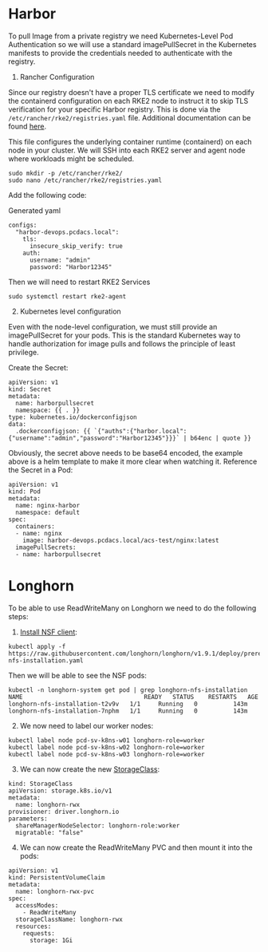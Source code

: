 
# Harbor
To pull Image from a private registry we need Kubernetes-Level Pod Authentication so we will use a standard imagePullSecret in the Kubernetes manifests to provide the credentials needed to authenticate with the registry.

1. Rancher Configuration

Since our registry doesn't have a proper TLS certificate we need to modify the containerd configuration on each RKE2 node to instruct it to skip TLS verification for your specific Harbor registry. This is done via the `/etc/rancher/rke2/registries.yaml` file. Additional documentation can be found [here](https://docs.rke2.io/install/private_registry#without-tls).

This file configures the underlying container runtime (containerd) on each node in your cluster.
We will SSH into each RKE2 server and agent node where workloads might be scheduled.
```
sudo mkdir -p /etc/rancher/rke2/
sudo nano /etc/rancher/rke2/registries.yaml
```

Add the following code:

Generated yaml
```
configs:
  "harbor-devops.pcdacs.local":
    tls:
      insecure_skip_verify: true
    auth:
      username: "admin"
      password: "Harbor12345"
```


Then we will need to restart RKE2 Services

    sudo systemctl restart rke2-agent

2. Kubernetes level configuration

Even with the node-level configuration, we must still provide an imagePullSecret for your pods. This is the standard Kubernetes way to handle authorization for image pulls and follows the principle of least privilege.

Create the Secret:
```
apiVersion: v1
kind: Secret
metadata:
  name: harborpullsecret
  namespace: {{ . }}
type: kubernetes.io/dockerconfigjson
data:
  .dockerconfigjson: {{ `{"auths":{"harbor.local":{"username":"admin","password":"Harbor12345"}}}` | b64enc | quote }}
```
Obviously, the secret above needs to be base64 encoded, the example above is a helm template to make it more clear when watching it.
Reference the Secret in a Pod:
```
apiVersion: v1
kind: Pod
metadata:
  name: nginx-harbor
  namespace: default
spec:
  containers:
  - name: nginx
    image: harbor-devops.pcdacs.local/acs-test/nginx:latest
  imagePullSecrets:
  - name: harborpullsecret
```
# Longhorn
To be able to use ReadWriteMany on Longhorn we need to do the following steps:
1. [Install NSF client](https://longhorn.io/docs/1.9.1/deploy/install/#installing-nfsv4-client): 
```
kubectl apply -f https://raw.githubusercontent.com/longhorn/longhorn/v1.9.1/deploy/prerequisite/longhorn-nfs-installation.yaml
```
Then we will be able to see the NSF pods:
```
kubectl -n longhorn-system get pod | grep longhorn-nfs-installation
NAME                                  READY   STATUS    RESTARTS   AGE
longhorn-nfs-installation-t2v9v   1/1     Running   0          143m
longhorn-nfs-installation-7nphm   1/1     Running   0          143m
```
2. We now need to label our worker nodes:
```
kubectl label node pcd-sv-k8ns-w01 longhorn-role=worker
kubectl label node pcd-sv-k8ns-w02 longhorn-role=worker
kubectl label node pcd-sv-k8ns-w03 longhorn-role=worker
```
3. We can now create the new [StorageClass](https://longhorn.io/docs/1.9.1/nodes-and-volumes/volumes/rwx-volumes/#configuring-volume-locality-for-rwx-volumes):
```
kind: StorageClass
apiVersion: storage.k8s.io/v1
metadata:
  name: longhorn-rwx
provisioner: driver.longhorn.io
parameters:
  shareManagerNodeSelector: longhorn-role:worker
  migratable: "false"
```

4. We can now create the ReadWriteMany PVC and then mount it into the pods:
```
apiVersion: v1
kind: PersistentVolumeClaim
metadata:
  name: longhorn-rwx-pvc
spec:
  accessModes:
    - ReadWriteMany
  storageClassName: longhorn-rwx
  resources:
    requests:
      storage: 1Gi
```